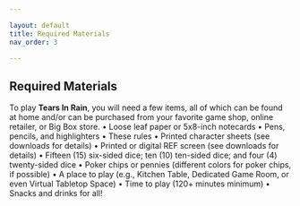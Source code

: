 ```yaml
---

layout: default
title: Required Materials
nav_order: 3

---
```


## Required Materials
To play **Tears In Rain**, you will need a few items, all of which can be found at home and/or can be purchased from your favorite game shop, online retailer, or Big Box store.
•	Loose leaf paper or 5x8-inch notecards
•	Pens, pencils, and highlighters
•	These rules
•	Printed character sheets (see downloads for details)
•	Printed or digital REF screen (see downloads for details)
•	Fifteen (15) six-sided dice; ten (10) ten-sided dice; and four (4) twenty-sided dice
•	Poker chips or pennies (different colors for poker chips, if possible)
•	A place to play (e.g., Kitchen Table, Dedicated Game Room, or even Virtual Tabletop Space)
•	Time to play (120+ minutes minimum)
•	Snacks and drinks for all!
